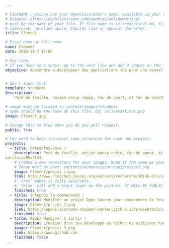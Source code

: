 ```yaml
---

# FILENAME : please use your OpenClassrooms's name, available in your url.
# Example: https://openclassrooms.com/membres/celinemartinet
# must be the name of your file. If file name is celinemartinet.md, title is celinemartinet.
# lowercase, no blank space, Capital case or special character.
title: Clément

# First name or full name
name: Clement
date: 2018-11-7 17:05

# One line.
# If you need more space, go to the next line and add 4 spaces on the left, as in 'description'.
objective: Apprendre a développer des applications iOS pour une nouvelle carriere professionnelle.


# don't touch that
template: students
description:
    Pere de famille, ancien manip radio, fou de sport, et fan de domotique DIY.

# image must be located in content/images/students
# name should be the same as this file. Eg: celinemartinet.png
image: Clément.jpg

# Change this to True when you do you pull request.
public: True

# You need to keep the exact same structure for each new project.
projects:
  - title: Présentez-vous !
    description: Pere de famille, ancien manip radio, fou de sport, et fan de domotique DIY,https://www.linkedin.com/in/clement-
martin-aa95a4133.
    # Create a new repository for your images. Name it the same as your nickname and profile picture.
    # Image must be here: content/students/yourrepo/project1.png
    image: Clément/projet_1.png
    link: http://www.ricochet-jeunes.org/auteurs/recherche/10146-olivier-vogel
    # 'true' makes it fully available.
    # 'false' will add a black layer on the picture. IT WILL BE PUBLIC!
    finished: true
  - title: Intégrez la communauté !
    description: Modifier un projet Open Source pour comprendre le fonctionnement de Git, de Github et des pull requests. 
    image: Clément/projet_2.png
    link: https://openclassrooms-student-center.github.io/presentation/students/ratus.html
    finished: true
  - title: Aidez MacGyver à sortir !
    description: Création d’un jeu développé en Python et utilisant PyGame.
    image: Clément/projet_3.png
    link: https://www.github.com
    finished: false
---
```

